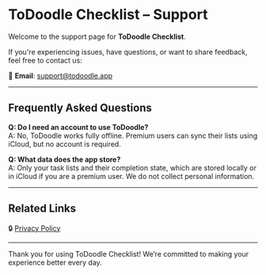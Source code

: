 # ToDoodle Checklist – Support

Welcome to the support page for **ToDoodle Checklist**.

If you're experiencing issues, have questions, or want to share feedback, feel free to contact us:

📧 **Email**: [support@todoodle.app](mailto:support@todoodle.app)

---

## Frequently Asked Questions

**Q: Do I need an account to use ToDoodle?**  
A: No, ToDoodle works fully offline. Premium users can sync their lists using iCloud, but no account is required.

**Q: What data does the app store?**  
A: Only your task lists and their completion state, which are stored locally or in iCloud if you are a premium user. We do not collect personal information.

---

## Related Links

🔒 [Privacy Policy](https://tu-usuario.github.io/todoodle-privacy-policy/privacy-policy)

---

Thank you for using ToDoodle Checklist! We’re committed to making your experience better every day.
